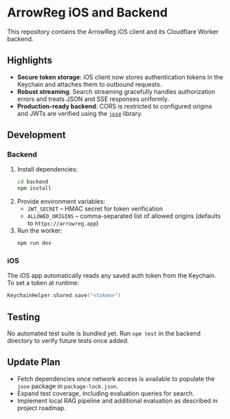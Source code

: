 # ArrowReg iOS and Backend

This repository contains the ArrowReg iOS client and its Cloudflare Worker backend.

## Highlights

- **Secure token storage**: iOS client now stores authentication tokens in the Keychain and attaches them to outbound requests.
- **Robust streaming**: Search streaming gracefully handles authorization errors and treats JSON and SSE responses uniformly.
- **Production-ready backend**: CORS is restricted to configured origins and JWTs are verified using the [`jose`](https://github.com/panva/jose) library.

## Development

### Backend
1. Install dependencies:
   ```bash
   cd backend
   npm install
   ```
2. Provide environment variables:
   - `JWT_SECRET` – HMAC secret for token verification
   - `ALLOWED_ORIGINS` – comma-separated list of allowed origins (defaults to `https://arrowreg.app`)
3. Run the worker:
   ```bash
   npm run dev
   ```

### iOS
The iOS app automatically reads any saved auth token from the Keychain. To set a token at runtime:
```swift
KeychainHelper.shared.save("<token>")
```

## Testing
No automated test suite is bundled yet. Run `npm test` in the backend directory to verify future tests once added.

## Update Plan
- Fetch dependencies once network access is available to populate the `jose` package in `package-lock.json`.
- Expand test coverage, including evaluation queries for search.
- Implement local RAG pipeline and additional evaluation as described in project roadmap.
